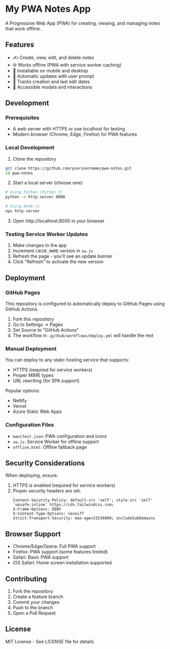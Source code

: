 # My PWA Notes App

A Progressive Web App (PWA) for creating, viewing, and managing notes that work offline.

## Features
- ✍️ Create, view, edit, and delete notes
- 🌐 Works offline (PWA with service worker caching)
- 📱 Installable on mobile and desktop
- 🔄 Automatic updates with user prompt
- 📅 Tracks creation and last edit dates
- 🎯 Accessible modals and interactions

## Development

### Prerequisites
- A web server with HTTPS or use localhost for testing
- Modern browser (Chrome, Edge, Firefox) for PWA features

### Local Development
1. Clone the repository
```bash
git clone https://github.com/yourusername/pwa-notes.git
cd pwa-notes
```

2. Start a local server (choose one):
```bash
# Using Python (Python 3)
python -m http.server 8000

# Using Node.js
npx http-server
```

3. Open http://localhost:8000 in your browser

### Testing Service Worker Updates
1. Make changes to the app
2. Increment `CACHE_NAME` version in `sw.js`
3. Refresh the page - you'll see an update banner
4. Click "Refresh" to activate the new version

## Deployment

### GitHub Pages
This repository is configured to automatically deploy to GitHub Pages using GitHub Actions.

1. Fork this repository
2. Go to Settings → Pages
3. Set Source to "GitHub Actions"
4. The workflow in `.github/workflows/deploy.yml` will handle the rest

### Manual Deployment
You can deploy to any static hosting service that supports:
- HTTPS (required for service workers)
- Proper MIME types
- URL rewriting (for SPA support)

Popular options:
- Netlify
- Vercel
- Azure Static Web Apps

### Configuration Files
- `manifest.json`: PWA configuration and icons
- `sw.js`: Service Worker for offline support
- `offline.html`: Offline fallback page

## Security Considerations
When deploying, ensure:
1. HTTPS is enabled (required for service workers)
2. Proper security headers are set:
   ```
   Content-Security-Policy: default-src 'self'; style-src 'self' 'unsafe-inline' https://cdn.tailwindcss.com;
   X-Frame-Options: DENY
   X-Content-Type-Options: nosniff
   Strict-Transport-Security: max-age=31536000; includeSubDomains
   ```

## Browser Support
- Chrome/Edge/Opera: Full PWA support
- Firefox: PWA support (some features limited)
- Safari: Basic PWA support
- iOS Safari: Home screen installation supported

## Contributing
1. Fork the repository
2. Create a feature branch
3. Commit your changes
4. Push to the branch
5. Open a Pull Request

## License
MIT License - See LICENSE file for details
